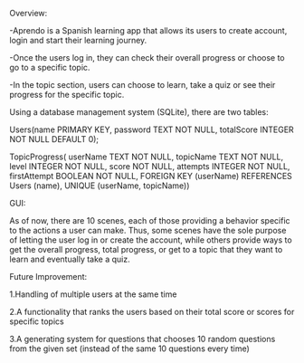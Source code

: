Overview:

-Aprendo is a Spanish learning app that allows its users to create account, login and start their learning journey.​

-Once the users log in, they can check their overall progress or choose to go to a specific topic.​

-In the topic section, users can choose to learn, take a quiz or see their progress for the specific topic.​

Using a database management system (SQLite), there are two tables:

Users(name PRIMARY KEY,  password TEXT NOT NULL, totalScore INTEGER NOT NULL DEFAULT 0);​

TopicProgress( userName TEXT NOT NULL,  topicName TEXT NOT NULL, level INTEGER NOT NULL, score NOT NULL, attempts INTEGER NOT NULL, firstAttempt BOOLEAN NOT NULL, FOREIGN KEY (userName) REFERENCES Users (name), UNIQUE (userName, topicName))​

GUI:

As of now, there are 10 scenes, each of those providing a behavior specific to the actions a user can make. Thus, some scenes have the sole purpose of letting the user log in or create the account, while others provide ways to get the overall progress, 
total progress, or get to a topic that they want to learn and eventually take a quiz.​

Future Improvement:

1.Handling of multiple users at the same time​

2.A functionality that ranks the users based on their total score or scores for specific topics​

3.A generating system for questions that chooses 10 random questions from the given set (instead of the same 10 questions every time)​

